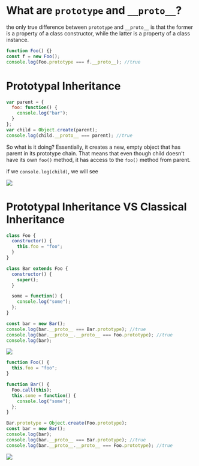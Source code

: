 # What are `prototype` and `__proto__`?

the only true difference between `prototype` and `__proto__` is that the former is a property of a class constructor, while the latter is a property of a class instance.

```javascript
function Foo() {}
const f = new Foo();
console.log(Foo.prototype === f.__proto__); //true
```

# Prototypal Inheritance

```javascript
var parent = {
  foo: function() {
    console.log("bar");
  }
};
var child = Object.create(parent);
console.log(child.__proto__ === parent); //true
```

So what is it doing?
Essentially, it creates a new, empty object that has parent in its prototype chain. That means that even though child doesn’t have its own `foo()` method, it has access to the `foo()` method from parent.

if we `console.log(child)`, we will see

![](https://raw.githubusercontent.com/hawkmoth8/JS-Key-Concepts/master/prototypal-inheritance.JPG)

# Prototypal Inheritance VS Classical Inheritance

```javascript
class Foo {
  constructor() {
    this.foo = "foo";
  }
}

class Bar extends Foo {
  constructor() {
    super();
  }

  some = function() {
    console.log("some");
  };
}

const bar = new Bar();
console.log(bar.__proto__ === Bar.prototype); //true
console.log(bar.__proto__.__proto__ === Foo.prototype); //true
console.log(bar);
```

![](https://raw.githubusercontent.com/hawkmoth8/JS-Key-Concepts/master/pi-vs-ci-1.JPG)

```javascript
function Foo() {
  this.foo = "foo";
}

function Bar() {
  Foo.call(this);
  this.some = function() {
    console.log("some");
  };
}

Bar.prototype = Object.create(Foo.prototype);
const bar = new Bar();
console.log(bar);
console.log(bar.__proto__ === Bar.prototype); //true
console.log(bar.__proto__.__proto__ === Foo.prototype); //true
```

![](https://raw.githubusercontent.com/hawkmoth8/JS-Key-Concepts/master/pi-vs-ci-2.JPG)
